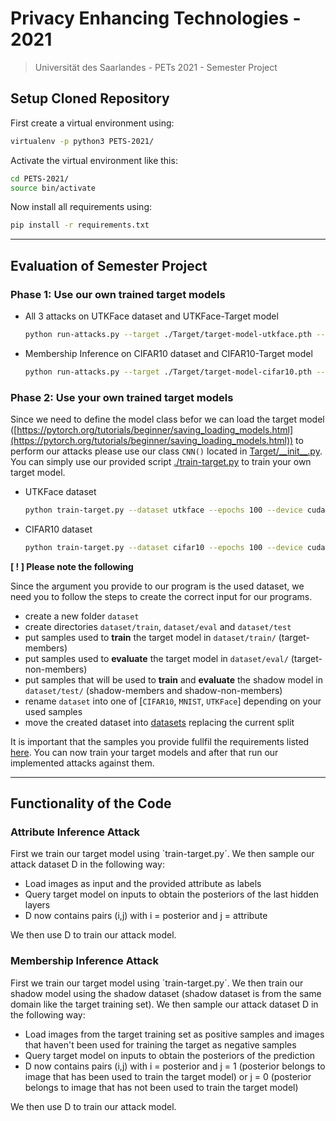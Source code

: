 # Privacy Enhancing Technologies - 2021
> Universität des Saarlandes - PETs 2021 - Semester Project

## Setup Cloned Repository
First create a virtual environment using:
```bash
virtualenv -p python3 PETS-2021/
```
Activate the virtual environment like this:
```bash
cd PETS-2021/
source bin/activate
```
Now install all requirements using:
```bash
pip install -r requirements.txt
```
---

## Evaluation of Semester Project

### Phase 1: Use our own trained target models
- All 3 attacks on UTKFace dataset and UTKFace-Target model
    ```bash
    python run-attacks.py --target ./Target/target-model-utkface.pth --dataset utkface --inferred-attribute race --device cuda
    ```

- Membership Inference on CIFAR10 dataset and CIFAR10-Target model
    ```bash
    python run-attacks.py --target ./Target/target-model-cifar10.pth --dataset cifar10 --device cuda
    ```

### Phase 2: Use your own trained target models
Since we need to define the model class befor we can load the target model ([https://pytorch.org/tutorials/beginner/saving_loading_models.html](https://pytorch.org/tutorials/beginner/saving_loading_models.html)) to perform our attacks please use our class `CNN()` located in [Target/\_\_init__.py](Target/__init__.py). You can simply use our provided script [./train-target.py](train-target.py) to train your own target model. 
- UTKFace dataset
    ```bash
    python train-target.py --dataset utkface --epochs 100 --device cuda
    ```
- CIFAR10 dataset
    ```bash
    python train-target.py --dataset cifar10 --epochs 100 --device cuda
    ```

**[ ! ] Please note the following**

Since the argument you provide to our program is the used dataset, we need you to follow the steps to create the correct input for our programs.

- create a new folder `dataset`
- create directories `dataset/train`, `dataset/eval` and `dataset/test`
- put samples used to **train** the target model in `dataset/train/` (target-members)
- put samples used to **evaluate** the target model in `dataset/eval/` (target-non-members)
- put samples that will be used to **train** and **evaluate** the shadow model in `dataset/test/` (shadow-members and shadow-non-members)
- rename `dataset` into one of [`CIFAR10`, `MNIST`, `UTKFace`] depending on your used samples 
- move the created dataset into [datasets](datasets/) replacing the current split

It is important that the samples you provide fullfil the requirements listed [here](datasets/README.md). You can now train your target models and after that run our implemented attacks against them.

---

## Functionality of the Code

### Attribute Inference Attack
First we train our target model using `train-target.py´.
We then sample our attack dataset D in the following way:

- Load images as input and the provided attribute as labels
- Query target model on inputs to obtain the posteriors of the last hidden layers
- D now contains pairs (i,j) with i = posterior and j = attribute

We then use D to train our attack model.

### Membership Inference Attack
First we train our target model using `train-target.py´.
We then train our shadow model using the shadow dataset (shadow dataset is from the same domain like the target training set).
We then sample our attack dataset D in the following way:

- Load images from the target training set as positive samples and images that haven't been used for training the target as negative samples
- Query target model on inputs to obtain the posteriors of the prediction
- D now contains pairs (i,j) with i = posterior and j = 1 (posterior belongs to image that has been used to train the target model) or j = 0 (posterior belongs to image that has not been used to train the target model)

We then use D to train our attack model.